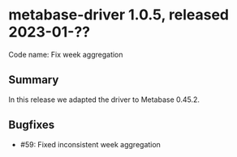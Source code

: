 # metabase-driver 1.0.5, released 2023-01-??

Code name: Fix week aggregation

## Summary

In this release we adapted the driver to Metabase 0.45.2.

## Bugfixes

* #59: Fixed inconsistent week aggregation
